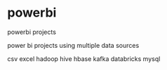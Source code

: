 # powerbi
powerbi projects

power bi projects using multiple data sources

csv
excel
hadoop
hive
hbase
kafka
databricks
mysql
